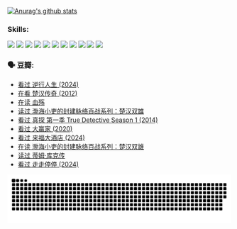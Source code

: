 
[![Anurag's github stats](https://github-readme-stats.vercel.app/api?username=w940853815)](https://github.com/anuraghazra/github-readme-stats)

### Skills:

<code><img height="32" src="https://cdn.jsdelivr.net/npm/simple-icons@v5/icons/python.svg"></code>
<code><img height="32" src="https://cdn.jsdelivr.net/npm/simple-icons@v5/icons/javascript.svg"></code>
<code><img height="32" src="https://cdn.jsdelivr.net/npm/simple-icons@v5/icons/django.svg"></code>
<code><img height="32" src="https://cdn.jsdelivr.net/npm/simple-icons@v5/icons/flask.svg"></code>
<code><img height="32" src="https://cdn.jsdelivr.net/npm/simple-icons@v5/icons/vuetify.svg"></code>
<code><img height="32" src="https://cdn.jsdelivr.net/npm/simple-icons@v5/icons/git.svg"></code>
<code><img height="32" src="https://cdn.jsdelivr.net/npm/simple-icons@v5/icons/docker.svg"></code>
<code><img height="32" src="https://cdn.jsdelivr.net/npm/simple-icons@v5/icons/postgresql.svg"></code>
<code><img height="32" src="https://cdn.jsdelivr.net/npm/simple-icons@v5/icons/elasticsearch.svg"></code>
<code><img height="32" src="https://cdn.jsdelivr.net/npm/simple-icons@v5/icons/macos.svg"></code>
<code><img height="32" src="https://cdn.jsdelivr.net/npm/simple-icons@v5/icons/linux.svg"></code>

### 🗣 豆瓣:

<!-- DOUBAN-ACTIVITIES:START -->
- [看过 逆行人生‎ (2024)](https://www.douban.com/doubanapp/dispatch?uri=%2Fstatus%2F4748570941%2F&_i=28641794)
- [在看 楚汉传奇‎ (2012)](https://www.douban.com/doubanapp/dispatch?uri=%2Fstatus%2F4734155394%2F&_i=28641794)
- [在读 血殇](https://www.douban.com/doubanapp/dispatch?uri=%2Fstatus%2F4733755869%2F&_i=28641794)
- [读过 渤海小吏的封建脉络百战系列：楚汉双雄](https://www.douban.com/doubanapp/dispatch?uri=%2Fstatus%2F4733755519%2F&_i=28641794)
- [看过 真探 第一季 True Detective Season 1‎ (2014)](https://www.douban.com/doubanapp/dispatch?uri=%2Fstatus%2F4733073705%2F&_i=28641794)
- [看过 大赢家‎ (2020)](https://www.douban.com/doubanapp/dispatch?uri=%2Fstatus%2F4725658845%2F&_i=28641794)
- [看过 来福大酒店‎ (2024)](https://www.douban.com/doubanapp/dispatch?uri=%2Fstatus%2F4719785416%2F&_i=28641794)
- [在读 渤海小吏的封建脉络百战系列：楚汉双雄](https://www.douban.com/doubanapp/dispatch?uri=%2Fstatus%2F4700950146%2F&_i=28641794)
- [读过 蒂姆·库克传](https://www.douban.com/doubanapp/dispatch?uri=%2Fstatus%2F4700949869%2F&_i=28641794)
- [看过 走走停停‎ (2024)](https://www.douban.com/doubanapp/dispatch?uri=%2Fstatus%2F4684430230%2F&_i=28641794)
<!-- DOUBAN-ACTIVITIES:END -->


![Snake animation](https://raw.githubusercontent.com/w940853815/w940853815/output/github-contribution-grid-snake.svg)

<!--
**w940853815/w940853815** is a ✨ _special_ ✨ repository because its `README.md` (this file) appears on your GitHub profile.

Here are some ideas to get you started:

- 🔭 I’m currently working on ...
- 🌱 I’m currently learning ...
- 👯 I’m looking to collaborate on ...
- 🤔 I’m looking for help with ...
- 💬 Ask me about ...
- 📫 How to reach me: ...
- 😄 Pronouns: ...
- ⚡ Fun fact: ...
-->
